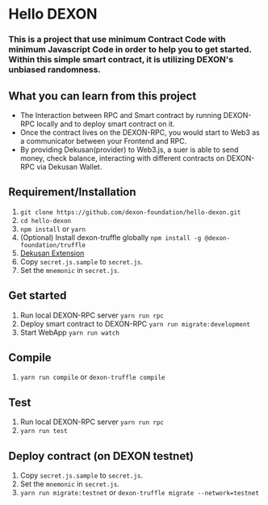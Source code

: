 # Hello DEXON

### This is a project that use minimum Contract Code with minimum Javascript Code in order to help you to get started. Within this simple smart contract, it is utilizing DEXON's unbiased randomness.

## What you can learn from this project

- The Interaction between RPC and Smart contract by running DEXON-RPC locally and to deploy smart contract on it.
- Once the contract lives on the DEXON-RPC, you would start to Web3 as a communicator between your Frontend and RPC.
- By providing Dekusan(provider) to Web3.js, a suer is able to send money, check balance, interacting with different contracts on DEXON-RPC via Dekusan Wallet.


## Requirement/Installation
1. `git clone https://github.com/dexon-foundation/hello-dexon.git`
2. `cd hello-dexon`
3. `npm install` or `yarn`
4. (Optional) Install dexon-truffle globally `npm install -g @dexon-foundation/truffle`
5. [Dekusan Extension](https://dexon.org/faucet)
6. Copy `secret.js.sample` to `secret.js`.
7. Set the `mnemonic` in `secret.js`.

## Get started
1. Run local DEXON-RPC server `yarn run rpc`
2. Deploy smart contract to DEXON-RPC `yarn run migrate:development`
3. Start WebApp `yarn run watch`

## Compile
1. `yarn run compile` or `dexon-truffle compile`

## Test
1. Run local DEXON-RPC server `yarn run rpc`
2. `yarn run test`

## Deploy contract (on DEXON testnet)
1. Copy `secret.js.sample` to `secret.js`.
2. Set the `mnemonic` in `secret.js`.
3. `yarn run migrate:testnet` or `dexon-truffle migrate --network=testnet`
